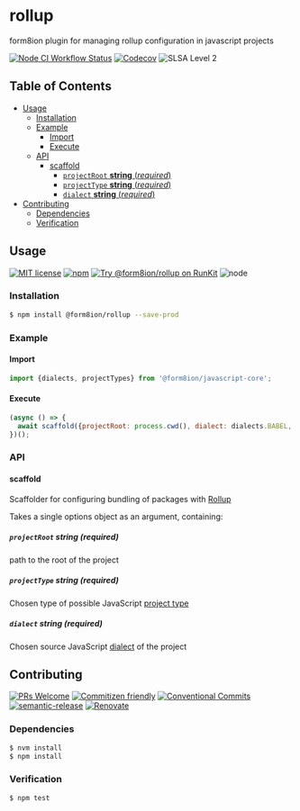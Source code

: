 # rollup

form8ion plugin for managing rollup configuration in javascript projects

<!--status-badges start -->

[![Node CI Workflow Status][github-actions-ci-badge]][github-actions-ci-link]
[![Codecov][coverage-badge]][coverage-link]
![SLSA Level 2][slsa-badge]

<!--status-badges end -->

## Table of Contents

* [Usage](#usage)
  * [Installation](#installation)
  * [Example](#example)
    * [Import](#import)
    * [Execute](#execute)
  * [API](#api)
    * [scaffold](#scaffold)
      * [`projectRoot` __string__ (_required_)](#projectroot-string-required)
      * [`projectType` __string__ (_required_)](#projecttype-string-required)
      * [`dialect` __string__ (_required_)](#dialect-string-required)
* [Contributing](#contributing)
  * [Dependencies](#dependencies)
  * [Verification](#verification)

## Usage

<!--consumer-badges start -->

[![MIT license][license-badge]][license-link]
[![npm][npm-badge]][npm-link]
[![Try @form8ion/rollup on RunKit][runkit-badge]][runkit-link]
![node][node-badge]

<!--consumer-badges end -->

### Installation

```sh
$ npm install @form8ion/rollup --save-prod
```

### Example

#### Import

```javascript
import {dialects, projectTypes} from '@form8ion/javascript-core';
```

#### Execute

```javascript
(async () => {
  await scaffold({projectRoot: process.cwd(), dialect: dialects.BABEL, projectType: projectTypes.PACKAGE});
})();
```

### API

#### scaffold

Scaffolder for configuring bundling of packages with [Rollup](https://rollupjs.org/guide/en/)

Takes a single options object as an argument, containing:

##### `projectRoot` __string__ (_required_)

path to the root of the project

##### `projectType` __string__ (_required_)

Chosen type of possible JavaScript [project type](https://github.com/form8ion/javascript-core#projecttypes)

##### `dialect` __string__ (_required_)

Chosen source JavaScript [dialect](https://github.com/form8ion/javascript-core#dialects)
of the project

## Contributing

<!--contribution-badges start -->

[![PRs Welcome][PRs-badge]][PRs-link]
[![Commitizen friendly][commitizen-badge]][commitizen-link]
[![Conventional Commits][commit-convention-badge]][commit-convention-link]
[![semantic-release][semantic-release-badge]][semantic-release-link]
[![Renovate][renovate-badge]][renovate-link]

<!--contribution-badges end -->

### Dependencies

```sh
$ nvm install
$ npm install
```

### Verification

```sh
$ npm test
```

[PRs-link]: http://makeapullrequest.com

[PRs-badge]: https://img.shields.io/badge/PRs-welcome-brightgreen.svg

[commitizen-link]: http://commitizen.github.io/cz-cli/

[commitizen-badge]: https://img.shields.io/badge/commitizen-friendly-brightgreen.svg

[commit-convention-link]: https://conventionalcommits.org

[commit-convention-badge]: https://img.shields.io/badge/Conventional%20Commits-1.0.0-yellow.svg

[semantic-release-link]: https://github.com/semantic-release/semantic-release

[semantic-release-badge]: https://img.shields.io/badge/semantic--release-angular-e10079?logo=semantic-release

[renovate-link]: https://renovatebot.com

[renovate-badge]: https://img.shields.io/badge/renovate-enabled-brightgreen.svg?logo=renovatebot

[github-actions-ci-link]: https://github.com/form8ion/rollup/actions?query=workflow%3A%22Node.js+CI%22+branch%3Amaster

[github-actions-ci-badge]: https://img.shields.io/github/actions/workflow/status/form8ion/rollup/node-ci.yml.svg?branch=master&logo=github

[license-link]: LICENSE

[license-badge]: https://img.shields.io/github/license/form8ion/rollup.svg?logo=opensourceinitiative

[npm-link]: https://www.npmjs.com/package/@form8ion/rollup

[npm-badge]: https://img.shields.io/npm/v/@form8ion/rollup?logo=npm

[runkit-link]: https://npm.runkit.com/@form8ion/rollup

[runkit-badge]: https://badge.runkitcdn.com/@form8ion/rollup.svg

[node-badge]: https://img.shields.io/node/v/@form8ion/rollup?logo=node.js

[coverage-link]: https://codecov.io/github/form8ion/rollup

[coverage-badge]: https://img.shields.io/codecov/c/github/form8ion/rollup?logo=codecov

[slsa-badge]: https://slsa.dev/images/gh-badge-level2.svg
